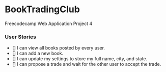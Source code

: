 # BookTradingClub
Freecodecamp Web Application Project 4

### User Stories
* [] I can view all books posted by every user.
* [] I can add a new book.
* [] I can update my settings to store my full name, city, and state.
* [] I can propose a trade and wait for the other user to accept the trade.
